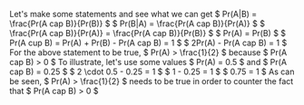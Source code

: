 Let's make some statements and see what we can get
$ Pr(A|B) = \frac{Pr(A cap B)}{Pr(B)} $
$ Pr(B|A) = \frac{Pr(A cap B)}{Pr(A)} $
$ \frac{Pr(A cap B)}{Pr(A)} = \frac{Pr(A cap B)}{Pr(B)} $
$ Pr(A) = Pr(B) $
$ Pr(A cup B) = Pr(A) + Pr(B) - Pr(A cap B) = 1 $
$ 2Pr(A) - Pr(A cap B) = 1 $
For the above statement to be true, $ Pr(A) > \frac{1}{2} $ because $ Pr(A cap B) > 0 $
To illustrate, let's use some values
$ Pr(A) = 0.5 $ and $ Pr(A cap B) = 0.25 $
$ 2 \cdot 0.5 - 0.25 = 1 $
$ 1 - 0.25 = 1 $
$ 0.75 = 1 $
As can be seen, $ Pr(A) > \frac{1}{2} $ needs to be true in order to counter the fact that $ Pr(A cap B) > 0 $
